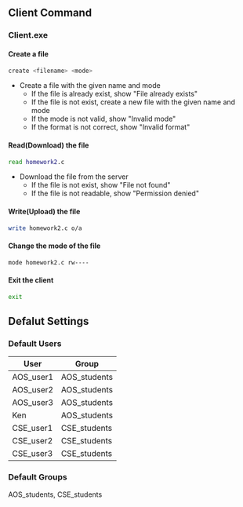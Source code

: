 
## Client Command
### Client.exe

#### Create a file
```bash
create <filename> <mode>
```
- Create a file with the given name and mode
  - If the file is already exist, show "File already exists"
  - If the file is not exist, create a new file with the given name and mode
  - If the mode is not valid, show "Invalid mode"
  - If the format is not correct, show "Invalid format"
  
#### Read(Download) the file
```bash
read homework2.c
```
- Download the file from the server
  - If the file is not exist, show "File not found"
  - If the file is not readable, show "Permission denied"

#### Write(Upload) the file
```bash
write homework2.c o/a
```

#### Change the mode of the file
```bash
mode homework2.c rw----
```

#### Exit the client
```bash 
exit
```

## Defalut Settings
### Default Users
| User      | Group        |
| --------- | ------------ |
| AOS_user1 | AOS_students |
| AOS_user2 | AOS_students |
| AOS_user3 | AOS_students |
| Ken       | AOS_students |
| CSE_user1 | CSE_students |
| CSE_user2 | CSE_students |
| CSE_user3 | CSE_students |

### Default Groups
AOS_students, CSE_students